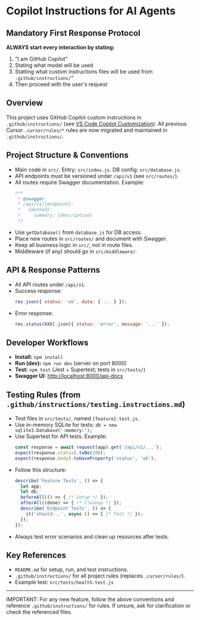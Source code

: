 
# Copilot Instructions for AI Agents

## Mandatory First Response Protocol
**ALWAYS start every interaction by stating:**
1. "I am GitHub Copilot"
2. Stating what model will be used
3. Statting what custom instructions files will be used from `.github/instructions/`"
3. Then proceed with the user's request

## Overview
This project uses GitHub Copilot custom instructions in `.github/instructions/` (see [VS Code Copilot Customization](https://code.visualstudio.com/docs/copilot/copilot-customization)).
All previous Cursor `.cursor/rules/*` rules are now migrated and maintained in `.github/instructions/`.

## Project Structure & Conventions
- Main code in `src/`. Entry: `src/index.js`. DB config: `src/database.js`.
- API endpoints must be versioned under `/api/v1` (see `src/routes/`).
- All routes require Swagger documentation. Example:
  ```js
  /**
   * @swagger
   * /api/v1/{endpoint}:
   *   {method}:
   *     summary: {description}
   */
  ```
- Use `getDatabase()` from `database.js` for DB access.
- Place new routes in `src/routes/` and document with Swagger.
- Keep all business logic in `src/`, not in route files.
- Middleware (if any) should go in `src/middleware/`.

## API & Response Patterns
- All API routes under `/api/v1`.
- Success response:
  ```js
  res.json({ status: 'ok', data: { ... } });
  ```
- Error response:
  ```js
  res.status(XXX).json({ status: 'error', message: '...' });
  ```

## Developer Workflows
- **Install:** `npm install`
- **Run (dev):** `npm run dev` (server on port 8000)
- **Test:** `npm test` (Jest + Supertest; tests in `src/tests/`)
- **Swagger UI:** <http://localhost:8000/api-docs>

## Testing Rules (from `.github/instructions/testing.instructions.md`)
- Test files in `src/tests/`, named `{feature}.test.js`.
- Use in-memory SQLite for tests: `db = new sqlite3.Database(':memory:');`
- Use Supertest for API tests. Example:
  ```js
  const response = await request(app).get('/api/v1/...');
  expect(response.status).toBe(200);
  expect(response.body).toHaveProperty('status', 'ok');
  ```
- Follow this structure:
  ```js
  describe('Feature Tests', () => {
    let app;
    let db;
    beforeAll(() => { /* Setup */ });
    afterAll((done) => { /* Cleanup */ });
    describe('Endpoint Tests', () => {
      it('should...', async () => { /* Test */ });
    });
  });
  ```
- Always test error scenarios and clean up resources after tests.

## Key References
- `README.md` for setup, run, and test instructions.
- `.github/instructions/` for all project rules (replaces `.cursor/rules/`).
- Example test: `src/tests/health.test.js`

---
IMPORTANT: For any new feature, follow the above conventions and reference `.github/instructions/` for rules. If unsure, ask for clarification or check the referenced files.
